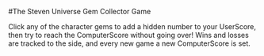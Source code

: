 #The Steven Universe Gem Collector Game

Click any of the character gems to add a hidden number to your UserScore, then try to reach the ComputerScore without going over! Wins and losses are tracked to the side, and every new game a new ComputerScore is set.
